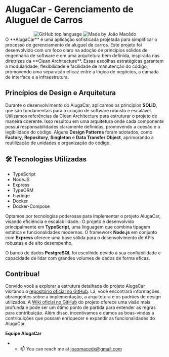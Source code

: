 # AlugaCar - Gerenciamento de Aluguel de Carros

<div align="center">
  <img alt="GitHub top language" src="https://img.shields.io/github/languages/top/joaomacedx/alugaCar?style=flat" >
  <img alt="Made by João Macêdo" src="https://img.shields.io/badge/made%20by-João%20Macêdo-orange">
 </div>
O **AlugaCar** é uma aplicação sofisticada projetada para simplificar o processo de gerenciamento de aluguel de carros. Este projeto foi desenvolvido com um foco claro na adoção de princípios sólidos de engenharia de software e em uma arquitetura bem definida, inspirada nas diretrizes da **Clean Architecture**. Essas escolhas estratégicas garantem a modularidade, flexibilidade e facilidade de manutenção do código, promovendo uma separação eficaz entre a lógica de negócios, a camada de interface e a infraestrutura.

## Princípios de Design e Arquitetura

Durante o desenvolvimento do AlugaCar, aplicamos os princípios **SOLID**, que são fundamentais para a criação de software robusto e escalável. Utilizamos referências da Clean Architecture para estruturar o projeto de maneira coerente. Isso resultou em uma arquitetura onde cada componente possui responsabilidades claramente definidas, promovendo a coesão e a legibilidade do código. Alguns **Design Patterns** foram adotados, como **Factory**, **Repository**, **Singleton** e **Data Transfer Object**, aprimorando a reutilização de unidades e organização do código.

## 🛠 Tecnologias Utilizadas
- TypeScript
- NodeJS
- Express
- TypeORM
- tsyringe
- Docker
- Docker-Compose

Optamos por tecnologias poderosas para implementar o projeto AlugaCar, visando eficiência e escalabilidade.: O projeto é desenvolvido principalmente em **TypeScript**, uma linguagem que combina tipagem estática e funcionalidades modernas. O framework **Node.js** em conjunto com **Express** oferece uma base sólida para o desenvolvimento de APIs robustas e de alto desempenho.

O banco de dados **PostgreSQL** foi escolhido devido à sua confiabilidade e capacidade de lidar com grandes volumes de dados de forma eficaz.

## Contribua!

Convido você a explorar a estrutura detalhada do projeto AlugaCar visitando o [repositório oficial no GitHub](https://github.com/joaomacedx/alugacar). Lá, você encontrará informações abrangentes sobre a implementação, a arquitetura e os padrões de design utilizados. A [Wiki oficial no GitHub](https://github.com/joaomacedx/alugaCar/wiki) do projeto oferece uma visão mais profunda e pode ser um ótimo ponto de partida para entender as regras para contribuição. Além disso, incentivamos e damos as boas-vindas a contribuições que possam enriquecer e expandir as funcionalidades do AlugaCar.

**Equipe AlugaCar**
- - 📫 You can reach me at <a href="mailto:joaomacedx@gmail.com">joaomacedx@gmail.com</a><br>
